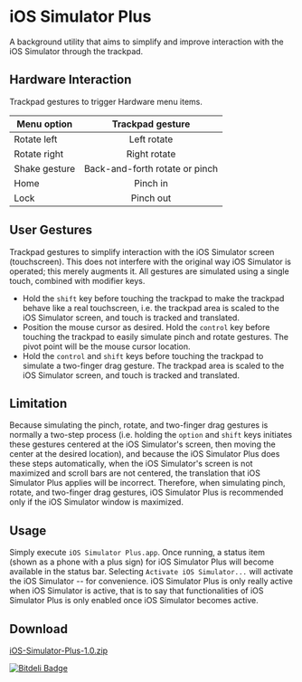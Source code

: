 iOS Simulator Plus
==================

A background utility that aims to simplify and improve interaction with the iOS Simulator through the trackpad.

Hardware Interaction
--------------------

Trackpad gestures to trigger Hardware menu items.

| Menu option    | Trackpad gesture                |
| -------------- | :-----------------------------: |
| Rotate left    | Left rotate                     |
| Rotate right   | Right rotate                    |
| Shake gesture  | Back-and-forth rotate or pinch  |
| Home           | Pinch in                        |
| Lock           | Pinch out                       |

User Gestures
-------------

Trackpad gestures to simplify interaction with the iOS Simulator screen (touchscreen). This does not interfere with the original way iOS Simulator is operated; this merely augments it. All gestures are simulated using a single touch, combined with modifier keys.

+ Hold the `shift` key before touching the trackpad to make the trackpad behave like a real touchscreen, i.e. the trackpad area is scaled to the iOS Simulator screen, and touch is tracked and translated.
+ Position the mouse cursor as desired. Hold the `control` key before touching the trackpad to easily simulate pinch and rotate gestures. The pivot point will be the mouse cursor location.
+ Hold the `control` and `shift` keys before touching the trackpad to simulate a two-finger drag gesture. The trackpad area is scaled to the iOS Simulator screen, and touch is tracked and translated.

Limitation
----------

Because simulating the pinch, rotate, and two-finger drag gestures is normally a two-step process (i.e. holding the `option` and `shift` keys initiates these gestures centered at the iOS Simulator's screen, then moving the center at the desired location), and because the iOS Simulator Plus does these steps automatically, when the iOS Simulator's screen is not maximized and scroll bars are not centered, the translation that iOS Simulator Plus applies will be incorrect. Therefore, when simulating pinch, rotate, and two-finger drag gestures, iOS Simulator Plus is recommended only if the iOS Simulator window is maximized.

Usage
-----

Simply execute `iOS Simulator Plus.app`. Once running, a status item (shown as a phone with a plus sign) for iOS Simulator Plus will become available in the status bar. Selecting `Activate iOS Simulator...` will activate the iOS Simulator -- for convenience. iOS Simulator Plus is only really active when iOS Simulator is active, that is to say that functionalities of iOS Simulator Plus is only enabled once iOS Simulator becomes active.

Download
--------

[iOS-Simulator-Plus-1.0.zip](http://n3rd4n1.github.io/bin/iOS-Simulator-Plus-1.0.zip)


[![Bitdeli Badge](https://d2weczhvl823v0.cloudfront.net/n3rd4n1/ios-simulator-plus/trend.png)](https://bitdeli.com/free "Bitdeli Badge")

